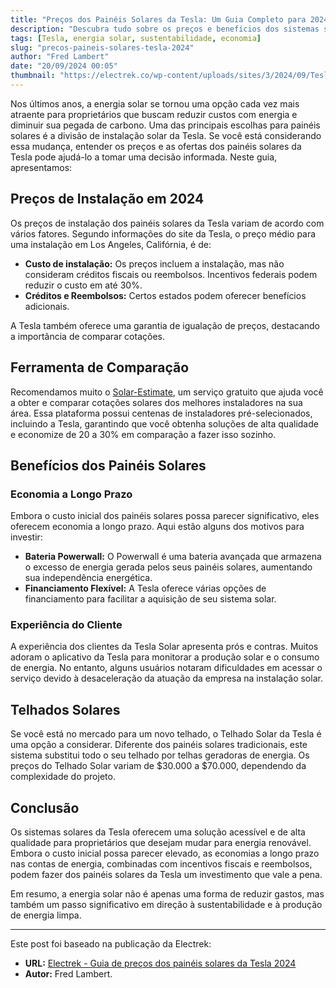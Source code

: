 ```yaml
---
title: "Preços dos Painéis Solares da Tesla: Um Guia Completo para 2024"
description: "Descubra tudo sobre os preços e benefícios dos sistemas solares da Tesla em 2024."
tags: [Tesla, energia solar, sustentabilidade, economia]
slug: "precos-paineis-solares-tesla-2024"
author: "Fred Lambert"
date: "20/09/2024 00:05"
thumbnail: "https://electrek.co/wp-content/uploads/sites/3/2024/09/Tesla-Solar-Panel-installation-pricing.jpg?quality=82&strip=all&w=1499"
---
```


Nos últimos anos, a energia solar se tornou uma opção cada vez mais atraente para proprietários que buscam reduzir custos com energia e diminuir sua pegada de carbono. Uma das principais escolhas para painéis solares é a divisão de instalação solar da Tesla. Se você está considerando essa mudança, entender os preços e as ofertas dos painéis solares da Tesla pode ajudá-lo a tomar uma decisão informada. Neste guia, apresentamos:

## Preços de Instalação em 2024
Os preços de instalação dos painéis solares da Tesla variam de acordo com vários fatores. Segundo informações do site da Tesla, o preço médio para uma instalação em Los Angeles, Califórnia, é de:

- **Custo de instalação:** Os preços incluem a instalação, mas não consideram créditos fiscais ou reembolsos. Incentivos federais podem reduzir o custo em até 30%.
- **Créditos e Reembolsos:** Certos estados podem oferecer benefícios adicionais.

A Tesla também oferece uma garantia de igualação de preços, destacando a importância de comparar cotações.

## Ferramenta de Comparação
Recomendamos muito o [Solar-Estimate](https://solar-estimate.org), um serviço gratuito que ajuda você a obter e comparar cotações solares dos melhores instaladores na sua área. Essa plataforma possui centenas de instaladores pré-selecionados, incluindo a Tesla, garantindo que você obtenha soluções de alta qualidade e economize de 20 a 30% em comparação a fazer isso sozinho.

## Benefícios dos Painéis Solares
### Economia a Longo Prazo
Embora o custo inicial dos painéis solares possa parecer significativo, eles oferecem economia a longo prazo. Aqui estão alguns dos motivos para investir:

- **Bateria Powerwall:** O Powerwall é uma bateria avançada que armazena o excesso de energia gerada pelos seus painéis solares, aumentando sua independência energética.
- **Financiamento Flexível:** A Tesla oferece várias opções de financiamento para facilitar a aquisição de seu sistema solar.

### Experiência do Cliente
A experiência dos clientes da Tesla Solar apresenta prós e contras. Muitos adoram o aplicativo da Tesla para monitorar a produção solar e o consumo de energia. No entanto, alguns usuários notaram dificuldades em acessar o serviço devido à desaceleração da atuação da empresa na instalação solar.

## Telhados Solares
Se você está no mercado para um novo telhado, o Telhado Solar da Tesla é uma opção a considerar. Diferente dos painéis solares tradicionais, este sistema substitui todo o seu telhado por telhas geradoras de energia. Os preços do Telhado Solar variam de $30.000 a $70.000, dependendo da complexidade do projeto.

## Conclusão
Os sistemas solares da Tesla oferecem uma solução acessível e de alta qualidade para proprietários que desejam mudar para energia renovável. Embora o custo inicial possa parecer elevado, as economias a longo prazo nas contas de energia, combinadas com incentivos fiscais e reembolsos, podem fazer dos painéis solares da Tesla um investimento que vale a pena.

Em resumo, a energia solar não é apenas uma forma de reduzir gastos, mas também um passo significativo em direção à sustentabilidade e à produção de energia limpa.

---

Este post foi baseado na publicação da Electrek:
- **URL:** [Electrek - Guia de preços dos painéis solares da Tesla 2024](https://electrek.co/tesla-solar-panel-pricing-guide-2024/)
- **Autor:** Fred Lambert.
